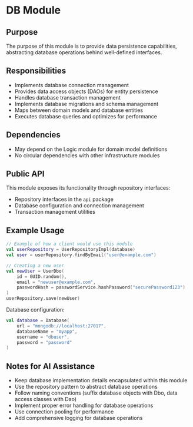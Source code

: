 # DB Module

## Purpose
The purpose of this module is to provide data persistence capabilities, abstracting database operations behind well-defined interfaces.

## Responsibilities
- Implements database connection management
- Provides data access objects (DAOs) for entity persistence
- Handles database transaction management
- Implements database migrations and schema management
- Maps between domain models and database entities
- Executes database queries and optimizes for performance

## Dependencies
- May depend on the Logic module for domain model definitions
- No circular dependencies with other infrastructure modules

## Public API
This module exposes its functionality through repository interfaces:
- Repository interfaces in the `api` package
- Database configuration and connection management
- Transaction management utilities

## Example Usage
```kotlin
// Example of how a client would use this module
val userRepository = UserRepositoryImpl(database)
val user = userRepository.findByEmail("user@example.com")

// Creating a new user
val newUser = UserDbo(
    id = GUID.random(), 
    email = "newuser@example.com",
    passwordHash = passwordService.hashPassword("securePassword123")
)
userRepository.save(newUser)
```

Database configuration:
```kotlin
val database = Database(
    url = "mongodb://localhost:27017",
    databaseName = "myapp",
    username = "dbuser",
    password = "password"
)
```

## Notes for AI Assistance
- Keep database implementation details encapsulated within this module
- Use the repository pattern to abstract database operations
- Follow naming conventions (suffix database objects with Dbo, data access classes with Dao)
- Implement proper error handling for database operations
- Use connection pooling for performance
- Add comprehensive logging for database operations
